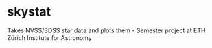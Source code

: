 skystat
=======

Takes NVSS/SDSS star data and plots them - Semester project at ETH Zürich Institute for Astronomy